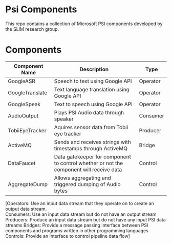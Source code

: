 ﻿# Psi Components
This repo contains a collection of Microsoft PSI components developed by the SLIM research group.

# Components
| Component Name  | Description                                                                             | Type     |
|-----------------|-----------------------------------------------------------------------------------------|----------|
| GoogleASR       | Speech to text using Google API                                                         | Operator |
| GoogleTranslate | Text language translation using Google API                                              | Operator |
| GoogleSpeak     | Text to speech using Google API                                                         | Operator |
| AudioOutput     | Plays PSI Audio data through speaker                                                    | Consumer |
| TobiiEyeTracker | Aquires sensor data from Tobii eye tracker                                              | Producer |
| ActiveMQ        | Sends and receives strings with timestamps through ActiveMQ                             | Bridge   |
| DataFaucet      | Data gatekeeper for component to control whether or not the component will receive data | Control  |
| AggregateDump   | Allows aggregating and triggered dumping of Audio bytes                                 | Control  |
[Operators: Use an input data stream that they operate on to create an output data stream.   
Consumers: Use an input data stream but do not have an output stream
Producers: Produce an input data stream but do not have any input PSI data streams
Bridges: Provide a message passing interface between PSI components and programs written in other programming languages
Controls: Provide an interface to control pipeline data flow]